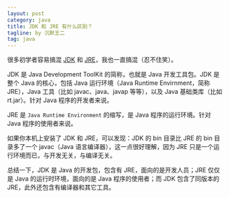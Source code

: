 ```yaml
---
layout: post
category: java
title: JDK 和 JRE 有什么区别？
tagline: by 沉默王二
tag: java
---
```


很多初学者容易搞混 [JDK](http://www.itwanger.com/java/2019/10/19/java-jdk.html) 和 [JRE](http://www.itwanger.com/java/2019/10/19/java-jre.html)，我也一直搞混（忍不住笑）。

<!--more-->



JDK 是 Java Development ToolKit 的简称，也就是 Java 开发工具包。JDK 是整个 Java 的核心，包括 Java 运行环境（Java Runtime Envirnment，简称 JRE），Java 工具（比如 javac、java、javap 等等），以及 Java 基础类库（比如 rt.jar）。针对 Java 程序的开发者来说。

JRE 是 `Java Runtime Environment` 的缩写，是 Java 程序的运行环境。针对 Java 程序的使用者来说。

如果你本机上安装了 JDK 和 JRE，可以发现：JDK 的 bin 目录比 JRE 的 bin 目录多了一个 javac（Java 语言编译器），这一点很好理解，因为 JRE 只是一个运行环境而已，与开发无关，与编译无关。

总结一下，JDK 是 Java 的开发包，包含有 JRE，面向的是开发人员；JRE 仅仅是 Java 的运行时环境，面向的是 Java 程序的使用者；而 JDK 包含了同版本的 JRE，此外还包含有编译器和其它工具。






